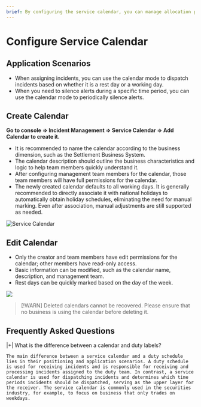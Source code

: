 ```yaml
---
brief: By configuring the service calendar, you can manage allocation policies and quiescing rules using working day or rest day modes
---
```


# Configure Service Calendar

## Application Scenarios
- When assigning incidents, you can use the calendar mode to dispatch incidents based on whether it is a rest day or a working day.
- When you need to silence alerts during a specific time period, you can use the calendar mode to periodically silence alerts.

## Create Calendar
**Go to console => Incident Management => Service Calendar => Add Calendar to create it.**
- It is recommended to name the calendar according to the business dimension, such as the Settlement Business System.
- The calendar description should outline the business characteristics and logic to help team members quickly understand it.
- After configuring management team members for the calendar, those team members will have full permissions for the calendar.
- The newly created calendar defaults to all working days. It is generally recommended to directly associate it with national holidays to automatically obtain holiday schedules, eliminating the need for manual marking. Even after association, manual adjustments are still supported as needed.

![Service Calendar](https://fcimg.3ti.site/zh/flashduty/conf/calendar/1.avif)

## Edit Calendar
- Only the creator and team members have edit permissions for the calendar; other members have read-only access.
- Basic information can be modified, such as the calendar name, description, and management team.
- Rest days can be quickly marked based on the day of the week.

![](https://fcimg.3ti.site/zh/flashduty/conf/calendar/2.avif)

> [!WARN]
> Deleted calendars cannot be recovered. Please ensure that no business is using the calendar before deleting it.

## Frequently Asked Questions

|+| What is the difference between a calendar and duty labels?

    The main difference between a service calendar and a duty schedule lies in their positioning and application scenarios. A duty schedule is used for receiving incidents and is responsible for receiving and processing incidents assigned to the duty team. In contrast, a service calendar is used for dispatching incidents and determines which time periods incidents should be dispatched, serving as the upper layer for the receiver. The service calendar is commonly used in the securities industry, for example, to focus on business that only trades on weekdays.